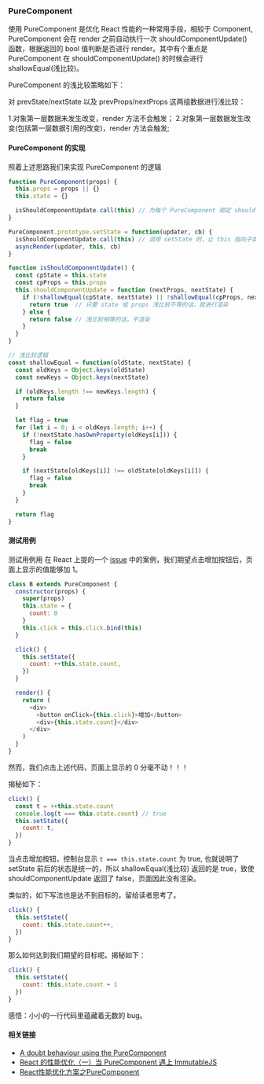 ### PureComponent

使用 PureComponent 是优化 React 性能的一种常用手段，相较于 Component, PureComponent 会在 render 之前自动执行一次 shouldComponentUpdate() 函数，根据返回的 bool 值判断是否进行 render。其中有个重点是 PureComponent 在 shouldComponentUpdate() 的时候会进行 shallowEqual(浅比较)。

PureComponent 的浅比较策略如下：

对 prevState/nextState 以及 prevProps/nextProps 这两组数据进行浅比较：

1.对象第一层数据未发生改变，render 方法不会触发；
2.对象第一层数据发生改变(包括第一层数据引用的改变)，render 方法会触发;

#### PureComponent 的实现

照着上述思路我们来实现 PureComponent 的逻辑

```js
function PureComponent(props) {
  this.props = props || {}
  this.state = {}

  isShouldComponentUpdate.call(this) // 为每个 PureComponent 绑定 shouldComponentUpdate 方法
}

PureComponent.prototype.setState = function(updater, cb) {
  isShouldComponentUpdate.call(this) // 调用 setState 时，让 this 指向子类的实例，目的取到子类的 this.state
  asyncRender(updater, this, cb)
}

function isShouldComponentUpdate() {
  const cpState = this.state
  const cpProps = this.props
  this.shouldComponentUpdate = function (nextProps, nextState) {
    if (!shallowEqual(cpState, nextState) || !shallowEqual(cpProps, nextProps)) {
      return true  // 只要 state 或 props 浅比较不等的话，就进行渲染
    } else {
      return false // 浅比较相等的话，不渲染
    }
  }
}

// 浅比较逻辑
const shallowEqual = function(oldState, nextState) {
  const oldKeys = Object.keys(oldState)
  const newKeys = Object.keys(nextState)

  if (oldKeys.length !== newKeys.length) {
    return false
  }

  let flag = true
  for (let i = 0; i < oldKeys.length; i++) {
    if (!nextState.hasOwnProperty(oldKeys[i])) {
      flag = false
      break
    }

    if (nextState[oldKeys[i]] !== oldState[oldKeys[i]]) {
      flag = false
      break
    }
  }

  return flag
}
```

#### 测试用例

测试用例用 在 React 上提的一个 [issue](https://github.com/facebook/react/issues/13438#issuecomment-414128918) 中的案例，我们期望点击增加按钮后，页面上显示的值能够加 1。

```js
class B extends PureComponent {
  constructor(props) {
    super(props)
    this.state = {
      count: 0
    }
    this.click = this.click.bind(this)
  }

  click() {
    this.setState({
      count: ++this.state.count,
    })
  }

  render() {
    return (
      <div>
        <button onClick={this.click}>增加</button>
        <div>{this.state.count}</div>
      </div>
    )
  }
}
```

然而，我们点击上述代码，页面上显示的 0 分毫不动！！！

揭秘如下：

```js
click() {
  const t = ++this.state.count
  console.log(t === this.state.count) // true
  this.setState({
    count: t,
  })
}
```

当点击增加按钮，控制台显示 `t === this.state.count` 为 true, 也就说明了 setState 前后的状态是统一的，所以 shallowEqual(浅比较) 返回的是 true，致使 shouldComponentUpdate 返回了 false，页面因此没有渲染。

类似的，如下写法也是达不到目标的，留给读者思考了。

```js
click() {
  this.setState({
    count: this.state.count++,
  })
}
```

那么如何达到我们期望的目标呢。揭秘如下：

```js
click() {
  this.setState({
    count: this.state.count + 1
  })
}
```

感悟：小小的一行代码里蕴藏着无数的 bug。

#### 相关链接

* [A doubt behaviour using the PureComponent](https://github.com/facebook/react/issues/13438)
* [React 的性能优化（一）当 PureComponent 遇上 ImmutableJS](https://juejin.im/post/59cdaaccf265da066f6ac83b)
* [React性能优化方案之PureComponent](https://juejin.im/post/5b1caceb5188257d63226743)